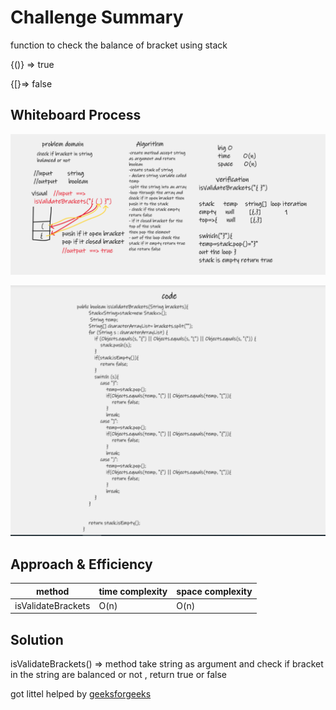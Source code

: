 # Challenge Summary
function to check the balance of bracket using stack 

{()} => true

{[}=> false

## Whiteboard Process

![validBracket](../img/isValid.png)

![validBracket1](../img/isValid1.png)

## Approach & Efficiency
| method             | time complexity | space complexity |
|--------------------|-----------------|------------------|
| isValidateBrackets | O(n)            | O(n)             |


## Solution
isValidateBrackets() => method take string as argument and check if bracket in the string are balanced or not , return true or false 


got littel helped by [geeksforgeeks](https://www.geeksforgeeks.org/java-program-to-check-for-balanced-brackets-in-an-expression-well-formedness-using-stack/)